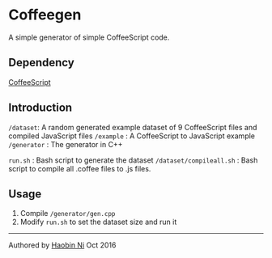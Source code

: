 # Coffeegen
A simple generator of simple CoffeeScript code.

## Dependency

[CoffeeScript](http://coffeescript.org/)

## Introduction

`/dataset`: A random generated example dataset of 9 CoffeeScript files and compiled JavaScript files
`/example` : A CoffeeScript to JavaScript example
`/generator` : The generator in C++

`run.sh` : Bash script to generate the dataset
`/dataset/compileall.sh` : Bash script to compile all .coffee files to .js files.

## Usage

1. Compile `/generator/gen.cpp`
2. Modify `run.sh` to set the dataset size and run it

---

Authored by [Haobin Ni](https://github.com/FTRobbin) Oct 2016
